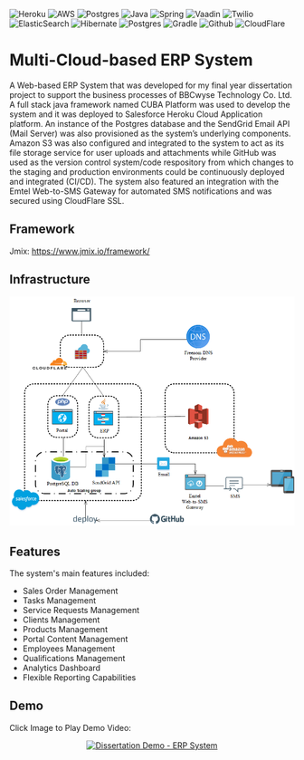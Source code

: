 ![Heroku](https://img.shields.io/badge/Heroku-430098?style=for-the-badge&logo=heroku&logoColor=white)
![AWS](https://img.shields.io/badge/Amazon_AWS-232F3E?style=for-the-badge&logo=amazon-aws&logoColor=white)
![Postgres](https://img.shields.io/badge/PostgreSQL-316192?style=for-the-badge&logo=postgresql&logoColor=white)
![Java](https://img.shields.io/badge/Java-ED8B00?style=for-the-badge&logo=openjdk&logoColor=white)
![Spring](https://img.shields.io/badge/Spring-6DB33F?style=for-the-badge&logo=spring&logoColor=white)
![Vaadin](https://img.shields.io/badge/Vaadin-00B4F0?style=for-the-badge&logo=Vaadin&logoColor=white)
![Twilio](https://img.shields.io/badge/Twilio-F22F46?style=for-the-badge&logo=Twilio&logoColor=white)
![ElasticSearch](https://img.shields.io/badge/Elastic_Search-005571?style=for-the-badge&logo=elasticsearch&logoColor=white)
![Hibernate](https://img.shields.io/badge/Hibernate-59666C?style=for-the-badge&logo=Hibernate&logoColor=white)
![Postgres](https://img.shields.io/badge/PostgreSQL-316192?style=for-the-badge&logo=postgresql&logoColor=white)
![Gradle](https://img.shields.io/badge/gradle-02303A?style=for-the-badge&logo=gradle&logoColor=white)
![Github](https://img.shields.io/badge/GitHub-100000?style=for-the-badge&logo=github&logoColor=white)
![CloudFlare](https://img.shields.io/badge/Cloudflare-F38020?style=for-the-badge&logo=Cloudflare&logoColor=white)
# Multi-Cloud-based ERP System

A Web-based ERP System that was developed for my final year dissertation project to support the business processes of BBCwyse Technology Co. Ltd. A full stack java framework named CUBA Platform was used to develop the system and it was deployed to Salesforce Heroku Cloud Application platform. An instance of the Postgres database and the SendGrid Email API (Mail Server) was also provisioned as the system’s underlying components. Amazon S3 was also configured and integrated to the system to act as its file storage service for user uploads and attachments while GitHub was used as the version control system/code respository from which changes to the staging and production environments could be continuously deployed and integrated (CI/CD). The system also featured an integration with the Emtel Web-to-SMS Gateway for automated SMS notifications and was secured using CloudFlare SSL.


## Framework

Jmix: https://www.jmix.io/framework/
## Infrastructure

![App Screenshot](https://github.com/saijun97/erp/blob/master/Infrastructure.png)

## Features

The system's main features included:

- Sales Order Management
- Tasks Management
- Service Requests Management 
- Clients Management 
- Products Management
- Portal Content Management
- Employees Management
- Qualifications Management
- Analytics Dashboard
- Flexible Reporting Capabilities


## Demo

Click Image to Play Demo Video:

<div align="center">
  <a href="https://www.youtube.com/watch?v=fAWBPhSbU6k"><img src="https://img.youtube.com/vi/fAWBPhSbU6k/0.jpg" alt="Dissertation Demo - ERP System"></a>
</div>
